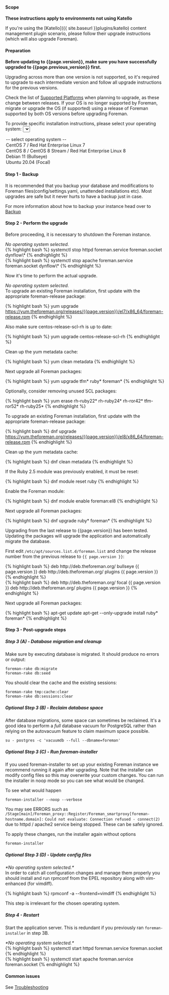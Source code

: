 #### Scope

**These instructions apply to environments not using Katello**

If you're using the [Katello]({{ site.baseurl }}plugins/katello) content management plugin scenario,
please follow their upgrade instructions (which will also upgrade Foreman).

#### Preparation

**Before updating to {{page.version}}, make sure you have successfully upgraded to {{page.previous_version}} first.**

Upgrading across more than one version is not supported, so it's required to upgrade to each
intermediate version and follow all upgrade instructions for the previous versions.

Check the list of [Supported Platforms](manuals/{{page.version}}/index.html#3.1.1SupportedPlatforms)
when planning to upgrade, as these change between releases. If your OS is no
longer supported by Foreman, migrate or upgrade the OS (if supported) using a
release of Foreman supported by both OS versions before upgrading Foreman.

<script type="text/javascript">
function update_upgrade_os(select) {
  var os = select.value;
  $(".upgrade_os").hide();
  if (os) {
    $(".upgrade_os_"+os).show();
  } else {
    $(".upgrade_os_none").show();
  }
}
$(document).ready(function() {
        $('#upgrade_os').trigger('change');
});
</script>

To provide specific installation instructions, please select your operating system:
<select id="upgrade_os" onChange="update_upgrade_os(this);">
  <option value="none">-- select operating system --</option>
  <option value="el7">CentOS 7 / Red Hat Enterprise Linux 7</option>
  <option value="el8">CentOS 8 / CentOS 8 Stream / Red Hat Enterprise Linux 8</option>
  <option value="debian11">Debian 11 (Bullseye)</option>
  <option value="ubuntu2004">Ubuntu 20.04 (Focal)</option>
</select>

#### Step 1 - Backup

It is recommended that you backup your database and modifications to Foreman
files(config/settings.yaml, unattended installations etc).  Most upgrades are
safe but it never hurts to have a backup just in case.

For more information about how to backup your instance head over to
[Backup](manuals/{{page.version}}/index.html#5.5.1Backup)

#### Step 2 - Perform the upgrade

Before proceeding, it is necessary to shutdown the Foreman instance.

<div class="upgrade_os upgrade_os_none">
  <i>No operating system selected.</i>
</div>
<div class="upgrade_os upgrade_os_el7 upgrade_os_el8">
{% highlight bash %}
systemctl stop httpd foreman.service foreman.socket dynflow\*
{% endhighlight %}
</div>
<div class="upgrade_os upgrade_os_debian11 upgrade_os_ubuntu2004">
{% highlight bash %}
systemctl stop apache foreman.service foreman.socket dynflow\*
{% endhighlight %}
</div>

Now it's time to perform the actual upgrade.

<div class="upgrade_os upgrade_os_none">
  <i>No operating system selected.</i>
</div>

<div class="upgrade_os upgrade_os_el7">
To upgrade an existing Foreman installation, first update with the
appropriate foreman-release package:

{% highlight bash %}
yum upgrade https://yum.theforeman.org/releases/{{page.version}}/el7/x86_64/foreman-release.rpm
{% endhighlight %}

Also make sure centos-release-scl-rh is up to date:

{% highlight bash %}
yum upgrade centos-release-scl-rh
{% endhighlight %}

Clean up the yum metadata cache:

{% highlight bash %}
yum clean metadata
{% endhighlight %}

Next upgrade all Foreman packages:

{% highlight bash %}
yum upgrade tfm\* ruby\* foreman\*
{% endhighlight %}

Optionally, consider removing unused SCL packages:

{% highlight bash %}
yum erase rh-ruby22\* rh-ruby24\* rh-ror42\* tfm-ror52\* rh-ruby25\*
{% endhighlight %}
</div>

<div class="upgrade_os upgrade_os_el8">
To upgrade an existing Foreman installation, first update with the
appropriate foreman-release package:

{% highlight bash %}
dnf upgrade https://yum.theforeman.org/releases/{{page.version}}/el8/x86_64/foreman-release.rpm
{% endhighlight %}

Clean up the yum metadata cache:

{% highlight bash %}
dnf clean metadata
{% endhighlight %}

If the Ruby 2.5 module was previously enabled, it must be reset:

{% highlight bash %}
dnf module reset ruby
{% endhighlight %}

Enable the Foreman module:

{% highlight bash %}
dnf module enable foreman:el8
{% endhighlight %}

Next upgrade all Foreman packages:

{% highlight bash %}
dnf upgrade ruby\* foreman\*
{% endhighlight %}
</div>

<div class="upgrade_os upgrade_os_debian11 upgrade_os_ubuntu2004">
Upgrading from the last release to {{page.version}} has been tested. Updating
the packages will upgrade the application and automatically migrate the
database.

First edit `/etc/apt/sources.list.d/foreman.list` and change the release
number from the previous release to `{{ page.version }}`:

<div class="upgrade_os upgrade_os_debian11">
{% highlight bash %}
deb http://deb.theforeman.org/ bullseye {{ page.version }}
deb http://deb.theforeman.org/ plugins {{ page.version }}
{% endhighlight %}
</div>
<div class="upgrade_os upgrade_os_ubuntu2004">
{% highlight bash %}
deb http://deb.theforeman.org/ focal {{ page.version }}
deb http://deb.theforeman.org/ plugins {{ page.version }}
{% endhighlight %}
</div>

Next upgrade all Foreman packages:

{% highlight bash %}
apt-get update
apt-get --only-upgrade install ruby\* foreman\*
{% endhighlight %}
</div>

#### Step 3 - Post-upgrade steps

##### Step 3 (A) - Database migration and cleanup

Make sure by executing database is migrated. It should produce no errors or
output:

    foreman-rake db:migrate
    foreman-rake db:seed

You should clear the cache and the existing sessions:

    foreman-rake tmp:cache:clear
    foreman-rake db:sessions:clear

##### Optional Step 3 (B) - Reclaim database space

After database migrations, some space can sometimes be reclaimed. It's a good idea to perform a *full* database vacuum for PostgreSQL rather than relying on the autovacuum feature to claim maximum space possible.

    su - postgres -c 'vacuumdb --full --dbname=foreman'

##### Optional Step 3 (C) - Run foreman-installer

If you used foreman-installer to set up your existing Foreman instance we
recommend running it again after upgrading. Note that the installer can
modify config files so this may overwrite your custom changes. You can run
the installer in noop mode so you can see what would be changed.

To see what would happen

    foreman-installer --noop --verbose

You may see ERRORS such as `/Stage[main]/Foreman_proxy::Register/Foreman_smartproxy[foreman-hostname.domain]:` `Could not evaluate: Connection refused - connect(2)` due to httpd / apache2 service being stopped.  These can be safely ignored.

To apply these changes, run the installer again without options

    foreman-installer

##### Optional Step 3 (D) - Update config files
<div class="upgrade_os upgrade_os_none">
  <i>*No operating system selected.*</i>
</div>
<div class="upgrade_os upgrade_os_el7">
In order to catch all configuration changes and manage them properly you should install and run
rpmconf from the EPEL repository along with vim-enhanced (for vimdiff).

{% highlight bash %}
rpmconf -a --frontend=vimdiff
{% endhighlight %}
</div>
<div class="upgrade_os upgrade_os_el8 upgrade_os_debian11 upgrade_os_ubuntu2004">
This step is irrelevant for the chosen operating system.
</div>

##### Step 4 - Restart

Start the application server. This is redundant if you previously ran `foreman-installer` in step 3B.

<div class="upgrade_os upgrade_os_none">
  <i>*No operating system selected.*</i>
</div>
<div class="upgrade_os upgrade_os_el7 upgrade_os_el8">
{% highlight bash %}
systemctl start httpd foreman.service foreman.socket
{% endhighlight %}
</div>
<div class="upgrade_os upgrade_os_debian11 upgrade_os_ubuntu2004">
{% highlight bash %}
systemctl start apache foreman.service foreman.socket
{% endhighlight %}
</div>

#### Common issues

See
[Troubleshooting](http://projects.theforeman.org/projects/foreman/wiki/Troubleshooting)
